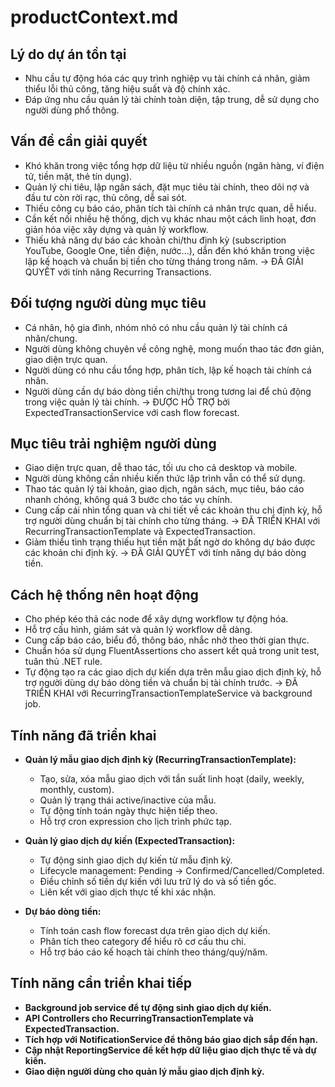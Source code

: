 # productContext.md

## Lý do dự án tồn tại
- Nhu cầu tự động hóa các quy trình nghiệp vụ tài chính cá nhân, giảm thiểu lỗi thủ công, tăng hiệu suất và độ chính xác.
- Đáp ứng nhu cầu quản lý tài chính toàn diện, tập trung, dễ sử dụng cho người dùng phổ thông.

## Vấn đề cần giải quyết
- Khó khăn trong việc tổng hợp dữ liệu từ nhiều nguồn (ngân hàng, ví điện tử, tiền mặt, thẻ tín dụng).
- Quản lý chi tiêu, lập ngân sách, đặt mục tiêu tài chính, theo dõi nợ và đầu tư còn rời rạc, thủ công, dễ sai sót.
- Thiếu công cụ báo cáo, phân tích tài chính cá nhân trực quan, dễ hiểu.
- Cần kết nối nhiều hệ thống, dịch vụ khác nhau một cách linh hoạt, đơn giản hóa việc xây dựng và quản lý workflow.
- Thiếu khả năng dự báo các khoản chi/thu định kỳ (subscription YouTube, Google One, tiền điện, nước...), dẫn đến khó khăn trong việc lập kế hoạch và chuẩn bị tiền cho từng tháng trong năm. → ĐÃ GIẢI QUYẾT với tính năng Recurring Transactions.

## Đối tượng người dùng mục tiêu
- Cá nhân, hộ gia đình, nhóm nhỏ có nhu cầu quản lý tài chính cá nhân/chung.
- Người dùng không chuyên về công nghệ, mong muốn thao tác đơn giản, giao diện trực quan.
- Người dùng có nhu cầu tổng hợp, phân tích, lập kế hoạch tài chính cá nhân.
- Người dùng cần dự báo dòng tiền chi/thu trong tương lai để chủ động trong việc quản lý tài chính. → ĐƯỢC HỖ TRỢ bởi ExpectedTransactionService với cash flow forecast.

## Mục tiêu trải nghiệm người dùng
- Giao diện trực quan, dễ thao tác, tối ưu cho cả desktop và mobile.
- Người dùng không cần nhiều kiến thức lập trình vẫn có thể sử dụng.
- Thao tác quản lý tài khoản, giao dịch, ngân sách, mục tiêu, báo cáo nhanh chóng, không quá 3 bước cho tác vụ chính.
- Cung cấp cái nhìn tổng quan và chi tiết về các khoản thu chi định kỳ, hỗ trợ người dùng chuẩn bị tài chính cho từng tháng. → ĐÃ TRIỂN KHAI với RecurringTransactionTemplate và ExpectedTransaction.
- Giảm thiểu tình trạng thiếu hụt tiền mặt bất ngờ do không dự báo được các khoản chi định kỳ. → ĐÃ GIẢI QUYẾT với tính năng dự báo dòng tiền.

## Cách hệ thống nên hoạt động
- Cho phép kéo thả các node để xây dựng workflow tự động hóa.
- Hỗ trợ cấu hình, giám sát và quản lý workflow dễ dàng.
- Cung cấp báo cáo, biểu đồ, thông báo, nhắc nhở theo thời gian thực.
- Chuẩn hóa sử dụng FluentAssertions cho assert kết quả trong unit test, tuân thủ .NET rule.
- Tự động tạo ra các giao dịch dự kiến dựa trên mẫu giao dịch định kỳ, hỗ trợ người dùng dự báo dòng tiền và chuẩn bị tài chính trước. → ĐÃ TRIỂN KHAI với RecurringTransactionTemplateService và background job.

## Tính năng đã triển khai
- **Quản lý mẫu giao dịch định kỳ (RecurringTransactionTemplate):**
  - Tạo, sửa, xóa mẫu giao dịch với tần suất linh hoạt (daily, weekly, monthly, custom).
  - Quản lý trạng thái active/inactive của mẫu.
  - Tự động tính toán ngày thực hiện tiếp theo.
  - Hỗ trợ cron expression cho lịch trình phức tạp.

- **Quản lý giao dịch dự kiến (ExpectedTransaction):**
  - Tự động sinh giao dịch dự kiến từ mẫu định kỳ.
  - Lifecycle management: Pending → Confirmed/Cancelled/Completed.
  - Điều chỉnh số tiền dự kiến với lưu trữ lý do và số tiền gốc.
  - Liên kết với giao dịch thực tế khi xác nhận.

- **Dự báo dòng tiền:**
  - Tính toán cash flow forecast dựa trên giao dịch dự kiến.
  - Phân tích theo category để hiểu rõ cơ cấu thu chi.
  - Hỗ trợ báo cáo kế hoạch tài chính theo tháng/quý/năm.

## Tính năng cần triển khai tiếp
- **Background job service để tự động sinh giao dịch dự kiến.**
- **API Controllers cho RecurringTransactionTemplate và ExpectedTransaction.**
- **Tích hợp với NotificationService để thông báo giao dịch sắp đến hạn.**
- **Cập nhật ReportingService để kết hợp dữ liệu giao dịch thực tế và dự kiến.**
- **Giao diện người dùng cho quản lý mẫu giao dịch định kỳ.** 
